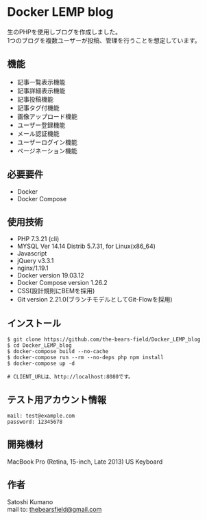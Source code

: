 # Docker LEMP blog

生のPHPを使用しブログを作成しました。  
1つのブログを複数ユーザーが投稿、管理を行うことを想定しています。

## 機能

- 記事一覧表示機能
- 記事詳細表示機能
- 記事投稿機能
- 記事タグ付機能
- 画像アップロード機能
- ユーザー登録機能
- メール認証機能
- ユーザーログイン機能
- ページネーション機能

## 必要要件

- Docker
- Docker Compose

## 使用技術
- PHP 7.3.21 (cli)
- MYSQL Ver 14.14 Distrib 5.7.31, for Linux(x86_64)
- Javascript
- jQuery v3.3.1
- nginx/1.19.1
- Docker version 19.03.12
- Docker Compose version 1.26.2
- CSS(設計規則にBEMを採用)
- Git version 2.21.0(ブランチモデルとしてGit-Flowを採用)

## インストール

```
$ git clone https://github.com/the-bears-field/Docker_LEMP_blog
$ cd Docker_LEMP_blog
$ docker-compose build --no-cache
$ docker-compose run --rm --no-deps php npm install
$ docker-compose up -d

# CLIENT_URLは、http://localhost:8080です。
```

## テスト用アカウント情報
```
mail: test@example.com
password: 12345678
```

## 開発機材
MacBook Pro (Retina, 15-inch, Late 2013) US Keyboard

## 作者
Satoshi Kumano  
mail to: thebearsfield@gmail.com
